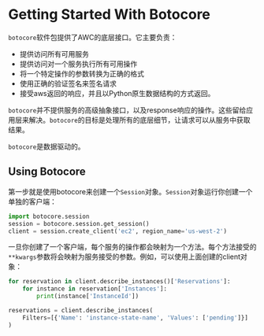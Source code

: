 # Getting Started With Botocore

`botocore`软件包提供了AWC的底层接口。它主要负责：

- 提供访问所有可用服务
- 提供访问对一个服务执行所有可用操作
- 将一个特定操作的参数转换为正确的格式
- 使用正确的验证签名来签名请求
- 接受aws返回的响应，并且以Python原生数据结构的方式返回。

`botocore`并不提供服务的高级抽象接口，以及response响应的操作。这些留给应用层来解决。`botocore`的目标是处理所有的底层细节，让请求可以从服务中获取结果。

`botocore`是数据驱动的。

## Using Botocore

第一步就是使用botocore来创建一个`Session`对象。`Session`对象运行你创建一个单独的客户端：

```python
import botocore.session
session = botocore.session.get_session()
client = session.create_client('ec2', region_name='us-west-2')
```

一旦你创建了一个客户端，每个服务的操作都会映射为一个方法。每个方法接受的`**kwargs`参数将会映射为服务接受的参数。例如，可以使用上面创建的client对象：

```python
for reservation in client.describe_instances()['Reservations']:
	for instance in reservation['Instances']:
		print(instance['InstanceId'])

reservations = client.describe_instances(
	Filters=[{'Name': 'instance-state-name', 'Values': ['pending']}]
)
```

